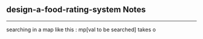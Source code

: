 <h2>design-a-food-rating-system Notes</h2><hr>searching in a map like this :  mp[val to be searched] takes o
